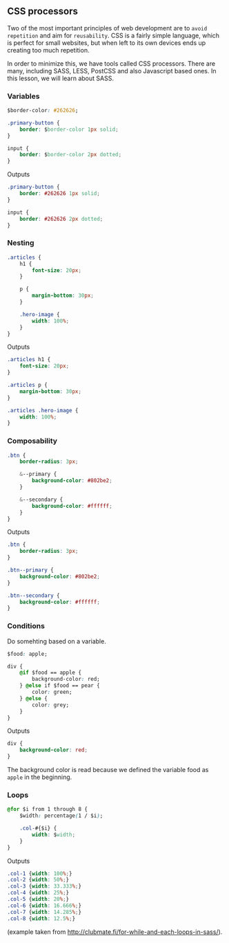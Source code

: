 ## CSS processors

Two of the most important principles of web development are to `avoid repetition` and aim for `reusability`. CSS is a fairly simple language, which is perfect for small websites, but when left to its own devices ends up creating too much repetition.

In order to minimize this, we have tools called CSS processors. There are many, including SASS, LESS, PostCSS and also Javascript based ones. In this lesson, we will learn about SASS.

### Variables

```css
$border-color: #262626;

.primary-button {
    border: $border-color 1px solid;
}

input {
    border: $border-color 2px dotted;
}
```

Outputs

```css
.primary-button {
    border: #262626 1px solid;
}

input {
    border: #262626 2px dotted;
}
```

### Nesting

```css
.articles {
    h1 {
        font-size: 20px;
    }

    p {
        margin-bottom: 30px;
    }

    .hero-image {
        width: 100%;
    }
}
```

Outputs

```css
.articles h1 {
    font-size: 20px;
}

.articles p {
    margin-bottom: 30px;
}

.articles .hero-image {
    width: 100%;
}
```

### Composability

```css
.btn {
    border-radius: 3px;

    &--primary {
        background-color: #802be2;
    }

    &--secondary {
        background-color: #ffffff;
    }
}
```

Outputs

```css
.btn {
    border-radius: 3px;
}

.btn--primary {
    background-color: #802be2;
}

.btn--secondary {
    background-color: #ffffff;
}
```

### Conditions

Do somehting based on a variable.

```css
$food: apple;

div {
    @if $food == apple {
        background-color: red;
    } @else if $food == pear {
        color: green;
    } @else {
        color: grey;
    }
}
```

Outputs

```css
div {
    background-color: red;
}
```

The background color is read because we defined the variable food as `apple` in the beginning.

### Loops

```css
@for $i from 1 through 8 {
    $width: percentage(1 / $i);

    .col-#{$i} {
        width: $width;
    }
}
```

Outputs
```css
.col-1 {width: 100%;}
.col-2 {width: 50%;}
.col-3 {width: 33.333%;}
.col-4 {width: 25%;}
.col-5 {width: 20%;}
.col-6 {width: 16.666%;}
.col-7 {width: 14.285%;}
.col-8 {width: 12.5%;}
```

(example taken from http://clubmate.fi/for-while-and-each-loops-in-sass/).
